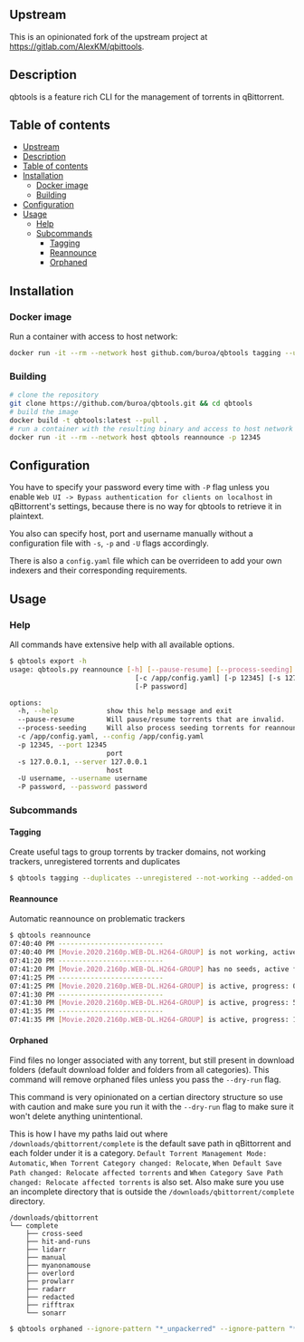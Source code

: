 ## Upstream

This is an opinionated fork of the upstream project at https://gitlab.com/AlexKM/qbittools.

## Description

qbtools is a feature rich CLI for the management of torrents in qBittorrent.

## Table of contents

- [Upstream](#upstream)
- [Description](#description)
- [Table of contents](#table-of-contents)
- [Installation](#installation)
  - [Docker image](#docker-image)
  - [Building](#building)
- [Configuration](#configuration)
- [Usage](#usage)
  - [Help](#help)
  - [Subcommands](#subcommands)
    - [Tagging](#tagging)
    - [Reannounce](#reannounce)
    - [Orphaned](#orphaned)

## Installation

### Docker image

Run a container with access to host network:

```bash
docker run -it --rm --network host github.com/buroa/qbtools tagging --unregistered
```

### Building

```bash
# clone the repository
git clone https://github.com/buroa/qbtools.git && cd qbtools
# build the image
docker build -t qbtools:latest --pull .
# run a container with the resulting binary and access to host network
docker run -it --rm --network host qbtools reannounce -p 12345
```

## Configuration

You have to specify your password every time with `-P` flag unless you enable `Web UI -> Bypass authentication for clients on localhost` in qBittorrent's settings, because there is no way for qbtools to retrieve it in plaintext.

You also can specify host, port and username manually without a configuration file with `-s`, `-p` and `-U` flags accordingly.

There is also a `config.yaml` file which can be overrideen to add your own indexers and their corresponding requirements.

## Usage

### Help

All commands have extensive help with all available options.

```bash
$ qbtools export -h
usage: qbtools.py reannounce [-h] [--pause-resume] [--process-seeding]
                               [-c /app/config.yaml] [-p 12345] [-s 127.0.0.1] [-U username]
                               [-P password]

options:
  -h, --help            show this help message and exit
  --pause-resume        Will pause/resume torrents that are invalid.
  --process-seeding     Will also process seeding torrents for reannouncements.
  -c /app/config.yaml, --config /app/config.yaml
  -p 12345, --port 12345
                        port
  -s 127.0.0.1, --server 127.0.0.1
                        host
  -U username, --username username
  -P password, --password password
```

### Subcommands

#### Tagging

Create useful tags to group torrents by tracker domains, not working trackers, unregistered torrents and duplicates

```bash
$ qbtools tagging --duplicates --unregistered --not-working --added-on --trackers
```

#### Reannounce

Automatic reannounce on problematic trackers

```bash
$ qbtools reannounce
07:40:40 PM --------------------------
07:40:40 PM [Movie.2020.2160p.WEB-DL.H264-GROUP] is not working, active for 1s, reannouncing...
07:41:20 PM --------------------------
07:41:20 PM [Movie.2020.2160p.WEB-DL.H264-GROUP] has no seeds, active for 78s, reannouncing...
07:41:25 PM --------------------------
07:41:25 PM [Movie.2020.2160p.WEB-DL.H264-GROUP] is active, progress: 0%
07:41:30 PM --------------------------
07:41:30 PM [Movie.2020.2160p.WEB-DL.H264-GROUP] is active, progress: 5.0%
07:41:35 PM --------------------------
07:41:35 PM [Movie.2020.2160p.WEB-DL.H264-GROUP] is active, progress: 11.1%
```

#### Orphaned

Find files no longer associated with any torrent, but still present in download folders (default download folder and folders from all categories). This command will remove orphaned files unless you pass the `--dry-run` flag.

This command is very opinionated on a certian directory structure so use with caution and make sure you run it with the `--dry-run` flag to make sure it won't delete anything unintentional.

This is how I have my paths laid out where `/downloads/qbittorrent/complete` is the default save path in qBittorrent and each folder under it is a category. `Default Torrent Management Mode: Automatic`, `When Torrent Category changed: Relocate`, `When Default Save Path changed: Relocate affected torrents` and `When Category Save Path changed: Relocate affected torrents` is also set. Also make sure you use an incomplete directory that is outside the `/downloads/qbittorrent/complete` directory.

```
/downloads/qbittorrent
└── complete
    ├── cross-seed
    ├── hit-and-runs
    ├── lidarr
    ├── manual
    ├── myanonamouse
    ├── overlord
    ├── prowlarr
    ├── radarr
    ├── redacted
    ├── rifftrax
    └── sonarr
```

```bash
$ qbtools orphaned --ignore-pattern "*_unpackerred" --ignore-pattern "*/manual/*"
```
